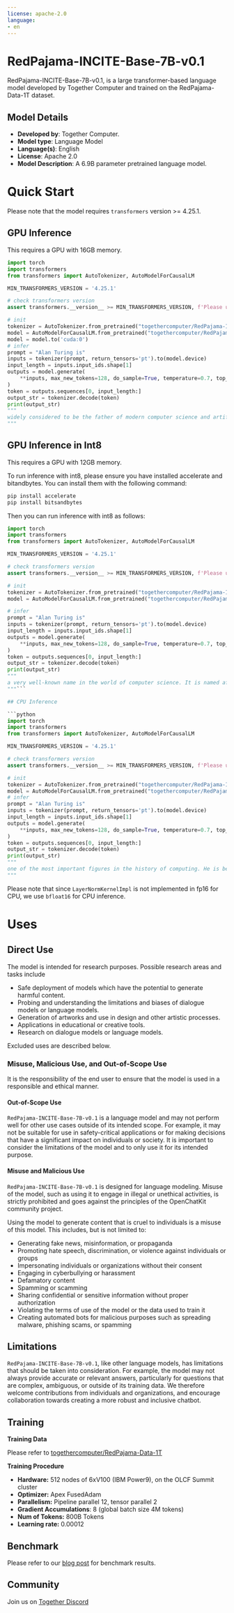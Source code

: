 ```yaml
---
license: apache-2.0
language:
- en
---
```


# RedPajama-INCITE-Base-7B-v0.1

RedPajama-INCITE-Base-7B-v0.1, is a large transformer-based language model developed by Together Computer and trained on the RedPajama-Data-1T dataset.

## Model Details
- **Developed by**: Together Computer.
- **Model type**: Language Model
- **Language(s)**: English
- **License**: Apache 2.0
- **Model Description**: A 6.9B parameter pretrained language model.

# Quick Start

Please note that the model requires `transformers` version >= 4.25.1.

## GPU Inference

This requires a GPU with 16GB memory.

```python
import torch
import transformers
from transformers import AutoTokenizer, AutoModelForCausalLM

MIN_TRANSFORMERS_VERSION = '4.25.1'

# check transformers version
assert transformers.__version__ >= MIN_TRANSFORMERS_VERSION, f'Please upgrade transformers to version {MIN_TRANSFORMERS_VERSION} or higher.'

# init
tokenizer = AutoTokenizer.from_pretrained("togethercomputer/RedPajama-INCITE-Base-7B-v0.1")
model = AutoModelForCausalLM.from_pretrained("togethercomputer/RedPajama-INCITE-Base-7B-v0.1", torch_dtype=torch.float16)
model = model.to('cuda:0')
# infer
prompt = "Alan Turing is"
inputs = tokenizer(prompt, return_tensors='pt').to(model.device)
input_length = inputs.input_ids.shape[1]
outputs = model.generate(
    **inputs, max_new_tokens=128, do_sample=True, temperature=0.7, top_p=0.7, top_k=50, return_dict_in_generate=True
)
token = outputs.sequences[0, input_length:]
output_str = tokenizer.decode(token)
print(output_str)
"""
widely considered to be the father of modern computer science and artificial intelligence. He was a brilliant mathematician and cryptographer, who worked for the British government during World War II. He was instrumental in breaking the German Enigma code, and is credited with helping to shorten the war by two years...
"""
```

## GPU Inference in Int8

This requires a GPU with 12GB memory.

To run inference with int8, please ensure you have installed accelerate and bitandbytes. You can install them with the following command:

```bash
pip install accelerate
pip install bitsandbytes
```

Then you can run inference with int8 as follows:

```python
import torch
import transformers
from transformers import AutoTokenizer, AutoModelForCausalLM

MIN_TRANSFORMERS_VERSION = '4.25.1'

# check transformers version
assert transformers.__version__ >= MIN_TRANSFORMERS_VERSION, f'Please upgrade transformers to version {MIN_TRANSFORMERS_VERSION} or higher.'

# init
tokenizer = AutoTokenizer.from_pretrained("togethercomputer/RedPajama-INCITE-Base-7B-v0.1")
model = AutoModelForCausalLM.from_pretrained("togethercomputer/RedPajama-INCITE-Base-7B-v0.1", device_map='auto', torch_dtype=torch.float16, load_in_8bit=True)

# infer
prompt = "Alan Turing is"
inputs = tokenizer(prompt, return_tensors='pt').to(model.device)
input_length = inputs.input_ids.shape[1]
outputs = model.generate(
    **inputs, max_new_tokens=128, do_sample=True, temperature=0.7, top_p=0.7, top_k=50, return_dict_in_generate=True
)
token = outputs.sequences[0, input_length:]
output_str = tokenizer.decode(token)
print(output_str)
"""
a very well-known name in the world of computer science. It is named after the mathematician Alan Turing. He is famous for his work on the Enigma machine, which was used by the Germans during World War II....
"""```

## CPU Inference

```python
import torch
import transformers
from transformers import AutoTokenizer, AutoModelForCausalLM

MIN_TRANSFORMERS_VERSION = '4.25.1'

# check transformers version
assert transformers.__version__ >= MIN_TRANSFORMERS_VERSION, f'Please upgrade transformers to version {MIN_TRANSFORMERS_VERSION} or higher.'

# init
tokenizer = AutoTokenizer.from_pretrained("togethercomputer/RedPajama-INCITE-Base-7B-v0.1")
model = AutoModelForCausalLM.from_pretrained("togethercomputer/RedPajama-INCITE-Base-7B-v0.1", torch_dtype=torch.bfloat16)
# infer
prompt = "Alan Turing is"
inputs = tokenizer(prompt, return_tensors='pt').to(model.device)
input_length = inputs.input_ids.shape[1]
outputs = model.generate(
    **inputs, max_new_tokens=128, do_sample=True, temperature=0.7, top_p=0.7, top_k=50, return_dict_in_generate=True
)
token = outputs.sequences[0, input_length:]
output_str = tokenizer.decode(token)
print(output_str)
"""
one of the most important figures in the history of computing. He is best known for his work on the development of the modern computer and for his code-breaking work during World War II. He was also a brilliant mathematician and philosopher.
"""
```

Please note that since `LayerNormKernelImpl` is not implemented in fp16 for CPU, we use `bfloat16` for CPU inference.

# Uses

## Direct Use 

The model is intended for research purposes. Possible research areas and tasks include

- Safe deployment of models which have the potential to generate harmful content.
- Probing and understanding the limitations and biases of dialogue models or language models.
- Generation of artworks and use in design and other artistic processes.
- Applications in educational or creative tools.
- Research on dialogue models or language models.

Excluded uses are described below.

### Misuse, Malicious Use, and Out-of-Scope Use

It is the responsibility of the end user to ensure that the model is used in a responsible and ethical manner.

#### Out-of-Scope Use

`RedPajama-INCITE-Base-7B-v0.1` is a language model and may not perform well for other use cases outside of its intended scope. 
For example, it may not be suitable for use in safety-critical applications or for making decisions that have a significant impact on individuals or society. 
It is important to consider the limitations of the model and to only use it for its intended purpose.

#### Misuse and Malicious Use

`RedPajama-INCITE-Base-7B-v0.1` is designed for language modeling.
Misuse of the model, such as using it to engage in illegal or unethical activities, is strictly prohibited and goes against the principles of the OpenChatKit community project.

Using the model to generate content that is cruel to individuals is a misuse of this model. This includes, but is not limited to:

- Generating fake news, misinformation, or propaganda
- Promoting hate speech, discrimination, or violence against individuals or groups
- Impersonating individuals or organizations without their consent
- Engaging in cyberbullying or harassment
- Defamatory content
- Spamming or scamming
- Sharing confidential or sensitive information without proper authorization
- Violating the terms of use of the model or the data used to train it
- Creating automated bots for malicious purposes such as spreading malware, phishing scams, or spamming

## Limitations

`RedPajama-INCITE-Base-7B-v0.1`, like other language models, has limitations that should be taken into consideration. 
For example, the model may not always provide accurate or relevant answers, particularly for questions that are complex, ambiguous, or outside of its training data. 
We therefore welcome contributions from individuals and organizations, and encourage collaboration towards creating a more robust and inclusive chatbot.

## Training

**Training Data**

Please refer to [togethercomputer/RedPajama-Data-1T](https://huggingface.co/datasets/togethercomputer/RedPajama-Data-1T)

**Training Procedure**

- **Hardware:** 512 nodes of 6xV100 (IBM Power9), on the OLCF Summit cluster
- **Optimizer:** Apex FusedAdam
- **Parallelism:** Pipeline parallel 12, tensor parallel 2
- **Gradient Accumulations**: 8 (global batch size 4M tokens)
- **Num of Tokens:** 800B Tokens
- **Learning rate:** 0.00012

## Benchmark

Please refer to our [blog post](https://together.xyz) for benchmark results.

## Community

Join us on [Together Discord](https://discord.gg/6ZVDU8tTD4)